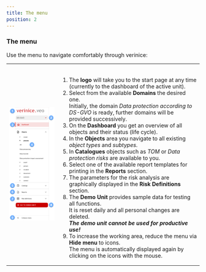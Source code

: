 ```yaml
---
title: The menu
position: 2
---
```


### The menu
Use the menu to navigate comfortably through verinice:

|||
|---|---|
|![Menu](media/veo_menu.en.png)|<br><ol><li>The **logo** will take you to the start page at any time (currently to the dashboard of the active unit).</li><li>Select from the available <DocLink to="? ??">**Domains**</DocLink> the desired one.<br>Initially, the domain *Data protection according to DS-GVO* is ready, further domains will be provided successively.</li><li>On the <DocLink to="? ??">**Dashboard**</DocLink> you get an overview of all objects and their status (life cycle).</li><li>In the <DocLink to="??">**Objects**</DocLink> area you navigate to all existing *object types* and *subtypes*.</li><li>In <DocLink to="??">**Catalogues**</DocLink> objects such as *TOM* or *Data protection risks* are available to you. </li><li>Select one of the available report templates for printing in the <DocLink to="??">**Reports**</DocLink> section.</li><li>The parameters for the risk analysis are graphically displayed in the <DocLink to="??">**Risk Definitions**</DocLink> section.</li><li>The <DocLink to="??">**Demo Unit**</DocLink> provides sample data for testing all functions. <br>It is reset daily and all personal changes are deleted.<br>***The demo unit cannot be used for productive use!***</li><li>To increase the working area, reduce the menu via **Hide menu** to icons.<br>The menu is automatically displayed again by clicking on the icons with the mouse.</li></ol>|
